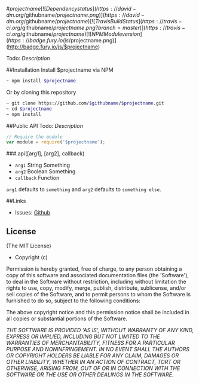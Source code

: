 #$projectname [![Dependency status](https://david-dm.org/$githubname/$projectname.png)](https://david-dm.org/$githubname/$projectname) [![Travis Build Status](https://travis-ci.org/$githubname/$projectname.png?branch=master)](https://travis-ci.org/$githubname/$projectname) [![NPM Module version](https://badge.fury.io/js/$projectname.png)](http://badge.fury.io/js/$projectname)  

Todo: *Description*

##Installation
Install $projectname via NPM

```sh
~ npm install $projectname
```

Or by cloning this repository

```sh
~ git clone https://github.com/$githubname/$projectname.git
~ cd $projectname
~ npm install
```

##Public API
Todo: *Description* 

```js
// Require the module
var module = require('$projectname');
```

###.api([arg1], [arg2], callback)
* `arg1` String Something
* `arg2` Boolean Something
* `callback` Function

`arg1` defaults to `something` and `arg2` defaults to `something else`.  

##Links
* Issues: [Github](https://github.com/$githubname/$projectname/issues)

## License
(The MIT License)  

* Copyright (c) <year> <name> <email>  

Permission is hereby granted, free of charge, to any person obtaining
a copy of this software and associated documentation files (the
'Software'), to deal in the Software without restriction, including
without limitation the rights to use, copy, modify, merge, publish,
distribute, sublicense, and/or sell copies of the Software, and to
permit persons to whom the Software is furnished to do so, subject to
the following conditions:

The above copyright notice and this permission notice shall be
included in all copies or substantial portions of the Software.

*THE SOFTWARE IS PROVIDED 'AS IS', WITHOUT WARRANTY OF ANY KIND,
EXPRESS OR IMPLIED, INCLUDING BUT NOT LIMITED TO THE WARRANTIES OF
MERCHANTABILITY, FITNESS FOR A PARTICULAR PURPOSE AND NONINFRINGEMENT.
IN NO EVENT SHALL THE AUTHORS OR COPYRIGHT HOLDERS BE LIABLE FOR ANY
CLAIM, DAMAGES OR OTHER LIABILITY, WHETHER IN AN ACTION OF CONTRACT,
TORT OR OTHERWISE, ARISING FROM, OUT OF OR IN CONNECTION WITH THE
SOFTWARE OR THE USE OR OTHER DEALINGS IN THE SOFTWARE.*


